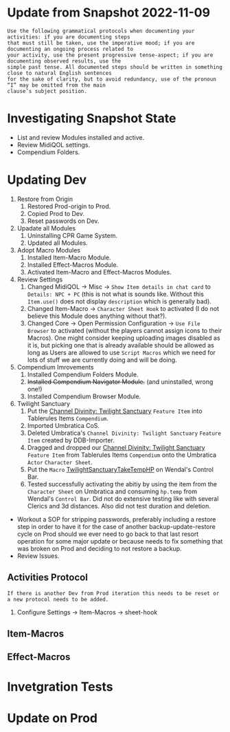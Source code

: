 # Update from Snapshot 2022-11-09

```
Use the following grammatical protocols when documenting your activities: if you are documenting steps
that must still be taken, use the imperative mood; if you are documenting an ongoing process related to 
your activity, use the present progressive tense-aspect; if you are documenting observed results, use the 
simple past tense. All documented steps should be written in something close to natural English sentences 
for the sake of clarity, but to avoid redundancy, use of the pronoun “I” may be omitted from the main 
clause’s subject position.
```


# Investigating Snapshot State

+ List and review Modules installed and active.
+ Review MidiQOL settings.
+ Compendium Folders.


# Updating Dev

1. Restore from Origin
    1. Restored Prod-origin to Prod.
    1. Copied Prod to Dev.
    1. Reset passwords on Dev.
1. Upadate all Modules
    1. Uninstalling CPR Game System.
    1. Updated all Modules.
1. Adopt Macro Modules
    1. Installed Item-Macro Module.
    1. Installed Effect-Macros Module.
    1. Activated Item-Macro and Effect-Macros Modules.
1. Review Settings
    1. Changed MidiQOL -> Misc -> `Show Item details in chat card` to `Details: NPC + PC` (this is not what is sounds like. Without this `Item.use()` does not display `description` which is generally bad).
    1. Changed Item-Macro -> `Character Sheet Hook` to activated (I do not believe this Module does anything without that?).
    1. Changed Core -> Open Permission Configuration -> `Use File Browser` to activated (without the players cannot assign icons to their Macros). One might consider keeping uploading images disabled as it is, but picking one that is already available should be allowed as long as Users are allowed to use `Script Macros` which we need for lots of stuff we are currently doing and will be doing.
1. Compendium Imrovements
    1. Installed Compendium Folders Module.
    1. ~~Installed Compendium Navigator Module.~~ (and uninstalled, wrong one!)
    1. Installed Compendium Browser Module.
1. Twilight Sanctuary
    1. Put the [Channel Divinity: Twilight Sanctuary](https://github.com/itteerde/fvttconfig/blob/main/tools/item/feat/fvtt-Item-channel-divinity_-twilight-sanctuary.json) `Feature Item` into Tablerules Items `Compendium`.
    1. Imported Umbratica CoS.
    1. Deleted Umbratica's `Channel Divinity: Twilight Sanctuary` `Feature Item` created by DDB-Importer.
    1. Dragged and dropped our [Channel Divinity: Twilight Sanctuary](https://github.com/itteerde/fvttconfig/blob/main/tools/item/feat/fvtt-Item-channel-divinity_-twilight-sanctuary.json) `Feature Item` from Tablerules Items `Compendium` onto the Umbratica `Actor` `Character Sheet`.
    1. Put the `Macro` [TwilightSanctuaryTakeTempHP](https://github.com/itteerde/fvttconfig/blob/main/tools/macros/gm/TwilightSanctuaryTakeTempHP.js) on Wendal's Control Bar.
    1. Tested successfully activating the abitiy by using the item from the `Character Sheet` on Umbratica and consuming `hp.temp` from Wendal's `Control Bar`. Did not do extensive testing like with several Clerics and 3d distances. Also did not test duration and deletion.

+ Workout a SOP for stripping passwords, preferably including a restore step in order to have it for the case of another backup-update-restore cycle on Prod should we ever need to go back to that last resort operation for some major update or because needs to fix something that was broken on Prod and deciding to not restore a backup.
+ Review Issues.

## Activities Protocol

```
If there is another Dev from Prod iteration this needs to be reset or a new protocol needs to be added.
```

1. Configure Settings -> Item-Macros -> sheet-hook


## Item-Macros

## Effect-Macros


# Invetgration Tests



# Update on Prod